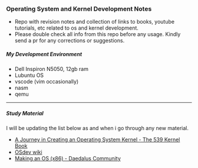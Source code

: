 ### Operating System and Kernel Development Notes
- Repo with revision notes and collection of links to books, youtube tutorials, etc related to os and kernel development.
- Please double check all info from this repo before any usage. Kindly send a pr for any corrections or suggestions.


##### My Development Environment
- Dell Inspiron N5050, 12gb ram
- Lubuntu OS
- vscode (vim occasionally)
- nasm
- qemu

---
##### Study Material

I will be updating the list below as and when i go through any new material.
- [A Journey in Creating an Operating System Kernel - The 539 Kernel Book](https://539kernel.com/)
- [OSdev wiki](https://wiki.osdev.org)
- [Making an OS (x86) - Daedalus Community](https://www.youtube.com/playlist?list=PLm3B56ql_akNcvH8vvJRYOc7TbYhRs19M)

